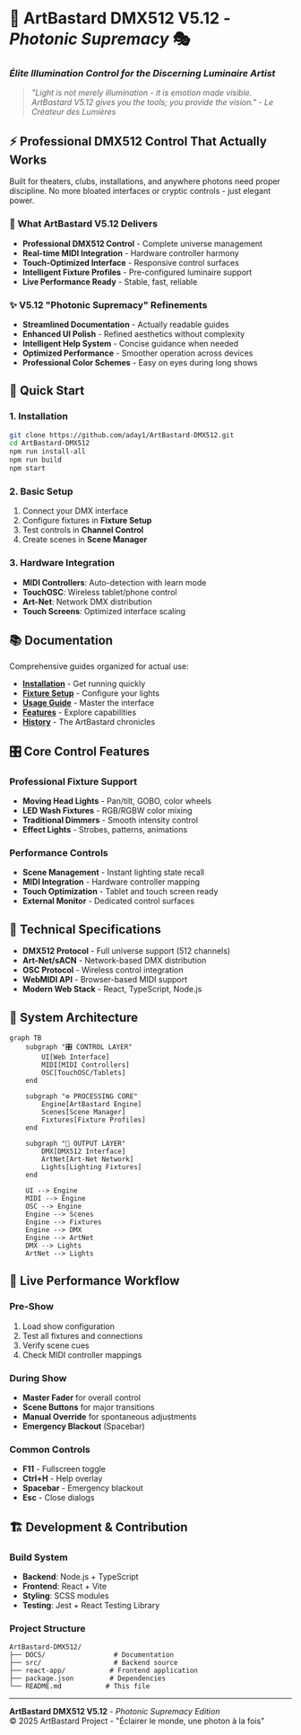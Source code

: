 # 🌈 **ArtBastard DMX512** V5.12 - *Photonic Supremacy* 🎭
### *Élite Illumination Control for the Discerning Luminaire Artist*

> *"Light is not merely illumination - it is emotion made visible. ArtBastard V5.12 gives you the tools; you provide the vision."* - *Le Créateur des Lumières*

## ⚡ **Professional DMX512 Control That Actually Works**

Built for theaters, clubs, installations, and anywhere photons need proper discipline. No more bloated interfaces or cryptic controls - just elegant power.

### 🎯 **What ArtBastard V5.12 Delivers**
- **Professional DMX512 Control** - Complete universe management
- **Real-time MIDI Integration** - Hardware controller harmony  
- **Touch-Optimized Interface** - Responsive control surfaces
- **Intelligent Fixture Profiles** - Pre-configured luminaire support
- **Live Performance Ready** - Stable, fast, reliable

### ✨ **V5.12 "Photonic Supremacy" Refinements**
- **Streamlined Documentation** - Actually readable guides
- **Enhanced UI Polish** - Refined aesthetics without complexity
- **Intelligent Help System** - Concise guidance when needed
- **Optimized Performance** - Smoother operation across devices
- **Professional Color Schemes** - Easy on eyes during long shows

## 🚀 **Quick Start**

### **1. Installation**
```bash
git clone https://github.com/aday1/ArtBastard-DMX512.git
cd ArtBastard-DMX512
npm run install-all
npm run build
npm start
```

### **2. Basic Setup**
1. Connect your DMX interface
2. Configure fixtures in **Fixture Setup**
3. Test controls in **Channel Control**  
4. Create scenes in **Scene Manager**

### **3. Hardware Integration** 
- **MIDI Controllers**: Auto-detection with learn mode
- **TouchOSC**: Wireless tablet/phone control
- **Art-Net**: Network DMX distribution
- **Touch Screens**: Optimized interface scaling

## 📚 **Documentation**
Comprehensive guides organized for actual use:

- **[Installation](./DOCS/INSTALL.md)** - Get running quickly
- **[Fixture Setup](./DOCS/FIXTURES.md)** - Configure your lights  
- **[Usage Guide](./DOCS/USAGE.md)** - Master the interface
- **[Features](./DOCS/FEATURES.md)** - Explore capabilities
- **[History](./DOCS/HISTORY.md)** - The ArtBastard chronicles

## 🎛️ **Core Control Features**

### **Professional Fixture Support**
- **Moving Head Lights** - Pan/tilt, GOBO, color wheels
- **LED Wash Fixtures** - RGB/RGBW color mixing
- **Traditional Dimmers** - Smooth intensity control
- **Effect Lights** - Strobes, patterns, animations

### **Performance Controls**  
- **Scene Management** - Instant lighting state recall
- **MIDI Integration** - Hardware controller mapping
- **Touch Optimization** - Tablet and touch screen ready
- **External Monitor** - Dedicated control surfaces

## 🔧 **Technical Specifications**
- **DMX512 Protocol** - Full universe support (512 channels)
- **Art-Net/sACN** - Network-based DMX distribution
- **OSC Protocol** - Wireless control integration
- **WebMIDI API** - Browser-based MIDI support
- **Modern Web Stack** - React, TypeScript, Node.js

## 🎯 **System Architecture**

```mermaid
graph TB
    subgraph "🎛️ CONTROL LAYER"
        UI[Web Interface]
        MIDI[MIDI Controllers]
        OSC[TouchOSC/Tablets]
    end
    
    subgraph "⚙️ PROCESSING CORE"
        Engine[ArtBastard Engine]
        Scenes[Scene Manager]
        Fixtures[Fixture Profiles]
    end
    
    subgraph "📡 OUTPUT LAYER"
        DMX[DMX512 Interface]
        ArtNet[Art-Net Network]
        Lights[Lighting Fixtures]
    end
    
    UI --> Engine
    MIDI --> Engine
    OSC --> Engine
    Engine --> Scenes
    Engine --> Fixtures
    Engine --> DMX
    Engine --> ArtNet
    DMX --> Lights
    ArtNet --> Lights
```

## 🎪 **Live Performance Workflow**

### **Pre-Show**
1. Load show configuration
2. Test all fixtures and connections
3. Verify scene cues
4. Check MIDI controller mappings

### **During Show**
- **Master Fader** for overall control
- **Scene Buttons** for major transitions
- **Manual Override** for spontaneous adjustments
- **Emergency Blackout** (Spacebar)

### **Common Controls**
- **F11** - Fullscreen toggle
- **Ctrl+H** - Help overlay
- **Spacebar** - Emergency blackout
- **Esc** - Close dialogs

## 🏗️ **Development & Contribution**

### **Build System**
- **Backend**: Node.js + TypeScript
- **Frontend**: React + Vite
- **Styling**: SCSS modules
- **Testing**: Jest + React Testing Library

### **Project Structure**
```
ArtBastard-DMX512/
├── DOCS/                 # Documentation
├── src/                  # Backend source
├── react-app/           # Frontend application
├── package.json         # Dependencies
└── README.md           # This file
```

---

**ArtBastard DMX512 V5.12** - *Photonic Supremacy Edition*  
© 2025 ArtBastard Project - "Éclairer le monde, une photon à la fois"